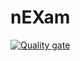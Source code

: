 nEXam
==================================
[![Quality gate](https://sonarcloud.io/api/project_badges/quality_gate?project=nEXam-App_nEXam)](https://sonarcloud.io/summary/new_code?id=nEXam-App_nEXam)
